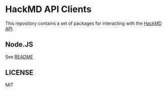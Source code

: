 # HackMD API Clients

This repository contains a set of packages for interacting with the [HackMD API](https://hackmd.io/).

## Node.JS

See [README](./nodejs)

## LICENSE

MIT

